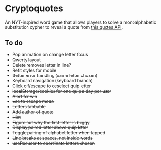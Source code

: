 # Cryptoquotes
An NYT-inspired word game that allows players to solve a monoalphabetic substitution cypher to reveal a quote from <a href="https://rapidapi.com/saicoder/api/famous-quotes4/playground/apiendpoint_93c428d5-e63b-42d5-bd90-11c8d0f0e2da"> this quotes API</a>.

## To do
- Pop animation on change letter focus
- Qwerty layout
- Delete removes letter in line?
- Refit styles for mobile
- Better error handling (same letter chosen)
- Keyboard navigation (keyboard branch)
- Click off/escape to deselect quip letter
- ~~localStorage/cookies for one quip a day per user~~
- ~~Alert for win~~
- ~~Esc to escape modal~~
- ~~Letters tabbable~~
- ~~Add author of quote~~
- ~~Hint~~
- ~~Figure out why the first letter is buggy~~
- ~~Display paired letter above quip letter~~
- ~~Toggle pairing of alphabet letter when tapped~~
- ~~Line breaks at spaces, not inside words~~
- ~~useReducer to coordinate letters chosen~~

